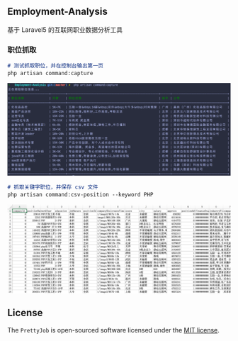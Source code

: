 ## Employment-Analysis

基于 Laravel5 的互联网职业数据分析工具

### 职位抓取

```markdown
# 测试抓取职位，并在控制台输出第一页
php artisan command:capture
```

![测试实例](demo.png)


```markdown
# 抓取关键字职位，并保存 csv 文件
php artisan command:csv-position --keyword PHP
```

![测试实例](demo1.png)


## License

The `PrettyJob` is open-sourced software licensed under the [MIT license](https://opensource.org/licenses/MIT).
